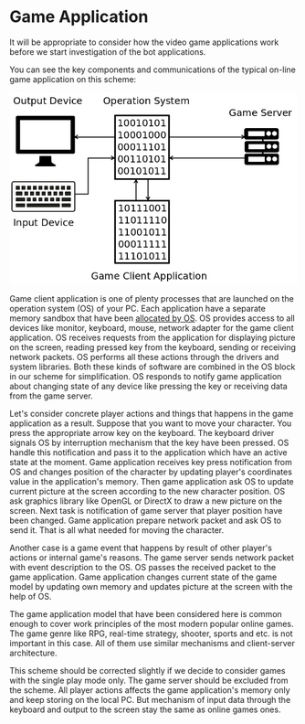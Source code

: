 # Game Application

It will be appropriate to consider how the video game applications work before we start investigation of the bot applications. 

You can see the key components and communications of the typical on-line game application on this scheme:

![Game Application Scheme](game-application.png)

Game client application is one of plenty processes that are launched on the operation system (OS) of your PC. Each application have a separate memory sandbox that have been [allocated by OS](http://duartes.org/gustavo/blog/post/anatomy-of-a-program-in-memory/). OS provides access to all devices like monitor, keyboard, mouse, network adapter for the game client application. OS receives requests from the application for displaying picture on the screen,  reading pressed key from the keyboard, sending or receiving network packets. OS performs all these actions through the drivers and system libraries. Both these kinds of software are combined in the OS block in our scheme for simplification. OS responds to notify game application about changing state of any device like pressing the key or receiving data from the game server.

Let's consider concrete player actions and things that happens in the game application as a result. Suppose that you want to move your character. You press the appropriate arrow key on the keyboard. The keyboard driver signals OS by interruption mechanism that the key have been pressed. OS handle this notification and pass it to the application which have an active state at the moment. Game application receives key press notification from OS and changes position of the character by updating player's coordinates value in the application's memory. Then game application ask OS to update current picture at the screen according to the new character position. OS ask graphics library like OpenGL or DirectX to draw a new picture on the screen. Next task is notification of game server that player position have been changed. Game application prepare network packet and ask OS to send it. That is all what needed for moving the character.

Another case is a game event that happens by result of other player's actions or internal game's reasons. The game server sends network packet with event description to the OS. OS passes the received packet to the game application. Game application changes current state of the game model by updating own memory and updates picture at the screen with the help of OS.

The game application model that have been considered here is common enough to cover work principles of the most modern popular online games. The game genre like RPG, real-time strategy, shooter, sports and etc. is not important in this case. All of them use similar mechanisms and client-server architecture.

This scheme should be corrected slightly if we decide to consider games with the single play mode only. The game server should be excluded from the scheme. All player actions affects the game application's memory only and keep storing on the local PC. But mechanism of input data through the keyboard and output to the screen stay the same as online games ones.